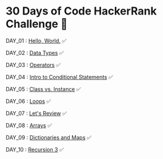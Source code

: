 # 30 Days of Code HackerRank Challenge 🎯

DAY_01 : [Hello, World.](https://www.hackerrank.com/challenges/30-hello-world/problem?isFullScreen=true)  ✅

DAY_02 : [Data Types](https://www.hackerrank.com/challenges/30-data-types/problem?isFullScreen=true)   ✅

DAY_03 : [Operators](https://www.hackerrank.com/challenges/30-operators/problem?isFullScreen=true)  ✅

DAY_04 : [Intro to Conditional Statements](https://www.hackerrank.com/challenges/30-conditional-statements/problem?isFullScreen=true)  ✅

DAY_05 : [Class vs. Instance](https://www.hackerrank.com/challenges/30-class-vs-instance/problem?isFullScreen=true)  ✅

DAY_06 : [Loops](https://www.hackerrank.com/challenges/30-loops/problem?isFullScreen=true)  ✅

DAY_07 : [Let's Review](https://www.hackerrank.com/challenges/30-review-loop/problem?isFullScreen=true)  ✅

DAY_08 : [Arrays](https://www.hackerrank.com/challenges/30-arrays/problem?isFullScreen=true)  ✅

DAY_09 : [Dictionaries and Maps](https://www.hackerrank.com/challenges/30-dictionaries-and-maps/problem?isFullScreen=true)  ✅

DAY_10 : [Recursion 3](https://www.hackerrank.com/challenges/30-recursion/problem?isFullScreen=true)  ✅
